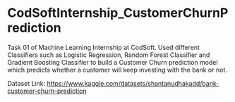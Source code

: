 # CodSoftInternship_CustomerChurnPrediction
Task 01 of Machine Learning Internship at CodSoft. Used different Classifiers such as Logistic Regression, Random Forest Classifier and Gradient Boosting Classifier to build a Customer Churn prediction model which predicts whether a customer will keep investing with the bank or not. 

Dataset Link: https://www.kaggle.com/datasets/shantanudhakadd/bank-customer-churn-prediction


